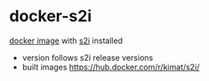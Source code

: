 # docker-s2i

[docker image](https://hub.docker.com/_/docker/) with [s2i](https://github.com/openshift/source-to-image) installed

- version follows s2i release versions
- built images https://hub.docker.com/r/kimat/s2i/
